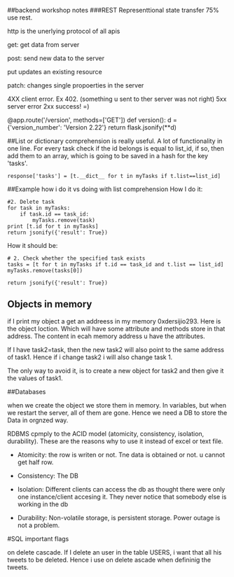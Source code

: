 ##backend workshop notes
###REST Representtional state transfer
75% use rest.


http is the unerlying protocol of all apis

get: get data from server

post: send new data to the server

put updates an existing resource

patch: changes single propoerties in the server


4XX client error. Ex 402. (something u sent to ther server was not right)
5xx server error
2xx success! =)



@app.route('/version', methods=['GET'])
def version():
    d = {'version_number': 'Version 2.22'}
    return flask.jsonify(**d)

##List or dictionary comprehension is really useful.
A lot of functionality in one line.
For every task check if the id belongs is equal to list_id, if so, then add them to an array, which is going to be saved in a hash for the key 'tasks'.

    response['tasks'] = [t.__dict__ for t in myTasks if t.list==list_id]


##Example how i do it vs doing with list comprehension
How I do it:

    #2. Delete task
    for task in myTasks:
        if task.id == task_id:
            myTasks.remove(task)
    print [t.id for t in myTasks]
    return jsonify({'result': True})

How it should be: 

    # 2. Check whether the specified task exists
    tasks = [t for t in myTasks if t.id == task_id and t.list == list_id]
    myTasks.remove(tasks[0])

    return jsonify({'result': True})


## Objects in memory

if I print my object a get an addreess in my memory 0xdersijio293. Here is the object loction. Which will have some attribute and methods store in that address. The content in ecah memory address u have the attributes. 

If I have task2=task, then the new task2 will also point to the same address of task1. Hence if i change task2 i will also change task 1.

The only way to avoid it, is to create a new object for task2 and then give it the values of task1.



##Databases


when we create the object we store them in memory. In variables, but when we restart the server, all of them are gone.
Hence we need a DB to store the Data in orgnzed way.


RDBMS cpmply to the ACID model (atomicity, consistency, isolation, durability). These are the reasons why to use it instead of excel or text file.


- Atomicity: the row is writen or not. Tne data is obtained or not. u cannot get half row.

- Consistency: The DB 

- Isolation: Different clients can access the db as thought there were only one instance/client accesing it. They never notice that somebody else is working in the db

- Durability: Non-volatile storage, is persistent storage. Power outage is not a problem.



#SQL important flags

on delete cascade.
If I delete an user in the table USERS, i want that all his tweets to be deleted.  Hence i use on delete ascade when defininig the tweets.


